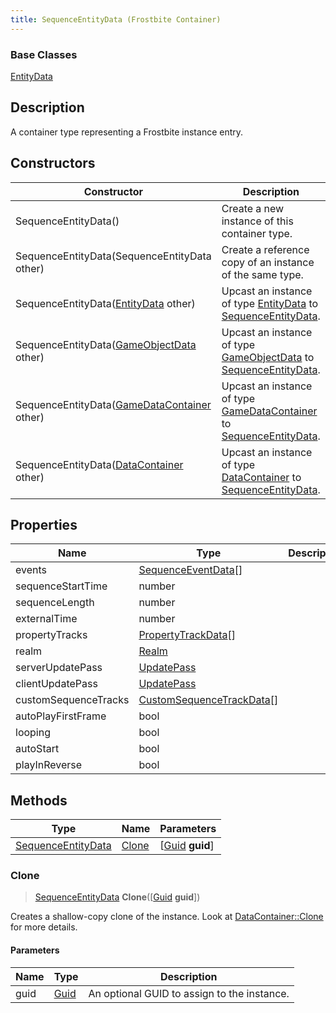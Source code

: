```yaml
---
title: SequenceEntityData (Frostbite Container)
---
```

### Base Classes

[EntityData](EntityData)

## Description

A container type representing a Frostbite instance entry.

## Constructors

| Constructor                                                                   | Description                                                                                                                 |
| ----------------------------------------------------------------------------- | --------------------------------------------------------------------------------------------------------------------------- |
| SequenceEntityData()                                                          | Create a new instance of this container type.                                                                               |
| SequenceEntityData(SequenceEntityData other)                                  | Create a reference copy of an instance of the same type.                                                                    |
| SequenceEntityData([EntityData](EntityData) other)                            | Upcast an instance of type [EntityData](EntityData) to [SequenceEntityData](SequenceEntityData).                            |
| SequenceEntityData([GameObjectData](GameObjectData) other)                    | Upcast an instance of type [GameObjectData](GameObjectData) to [SequenceEntityData](SequenceEntityData).                    |
| SequenceEntityData([GameDataContainer](GameDataContainer) other)              | Upcast an instance of type [GameDataContainer](GameDataContainer) to [SequenceEntityData](SequenceEntityData).              |
| SequenceEntityData([DataContainer](/vext/ref/cls/shr/datacontainer) other) | Upcast an instance of type [DataContainer](/vext/ref/cls/shr/datacontainer) to [SequenceEntityData](SequenceEntityData). |

## Properties

| Name                 | Type                                                   | Description |
| -------------------- | ------------------------------------------------------ | ----------- |
| events               | [SequenceEventData](SequenceEventData)\[\]             |             |
| sequenceStartTime    | number                                                 |             |
| sequenceLength       | number                                                 |             |
| externalTime         | number                                                 |             |
| propertyTracks       | [PropertyTrackData](PropertyTrackData)\[\]             |             |
| realm                | [Realm](Realm)                                         |             |
| serverUpdatePass     | [UpdatePass](UpdatePass)                               |             |
| clientUpdatePass     | [UpdatePass](UpdatePass)                               |             |
| customSequenceTracks | [CustomSequenceTrackData](CustomSequenceTrackData)\[\] |             |
| autoPlayFirstFrame   | bool                                                   |             |
| looping              | bool                                                   |             |
| autoStart            | bool                                                   |             |
| playInReverse        | bool                                                   |             |

## Methods

| Type                                     | Name            | Parameters                                     |
| ---------------------------------------- | --------------- | ---------------------------------------------- |
| [SequenceEntityData](SequenceEntityData) | [Clone](#clone) | \[[Guid](/vext/ref/cls/shr/guid) **guid**\] |

### Clone

> [SequenceEntityData](SequenceEntityData) **Clone**(\[[Guid](/vext/ref/cls/shr/guid) **guid**\])

Creates a shallow-copy clone of the instance. Look at [DataContainer::Clone](/vext/ref/cls/shr/datacontainer#clone) for more details.

#### Parameters

| Name | Type         | Description                                 |
| ---- | ------------ | ------------------------------------------- |
| guid | [Guid](Guid) | An optional GUID to assign to the instance. |
